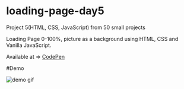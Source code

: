 # loading-page-day5
Project 5(HTML, CSS, JavaScript) from 50 small projects

Loading Page 0-100%, picture as a background using HTML, CSS and Vanilla JavaScript.

Available at => [CodePen](https://codepen.io/geritooo123/full/OJRwgbr)

#Demo

![demo gif](./example.gif)
